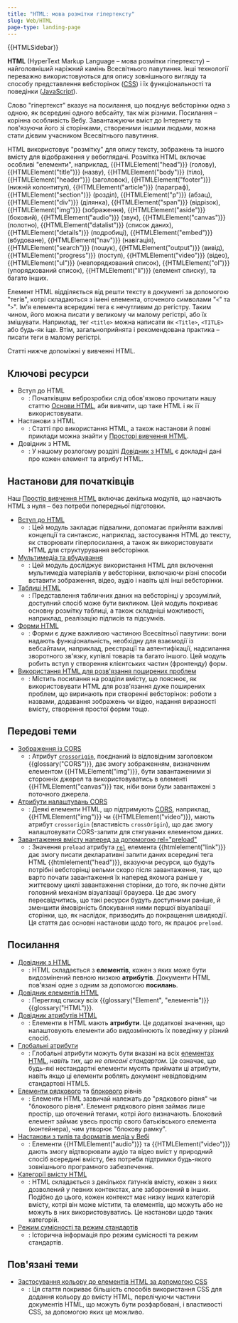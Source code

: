 ```yaml
---
title: "HTML: мова розмітки гіпертексту"
slug: Web/HTML
page-type: landing-page
---
```


{{HTMLSidebar}}

**HTML** (HyperText Markup Language – мова розмітки гіпертексту) – найголовніший наріжний камінь Всесвітнього павутиння. Інші технології переважно використовуються для опису зовнішнього вигляду та способу представлення вебсторінок ([CSS](/uk/docs/Web/CSS)) і їх функціональності та поведінки ([JavaScript](/uk/docs/Web/JavaScript)).

Слово "гіпертекст" вказує на посилання, що поєднує вебсторінки одна з одною, як всередині одного вебсайту, так між різними. Посилання – корінна особливість Вебу. Завантажуючи вміст до Інтернету та пов'язуючи його зі сторінками, створеними іншими людьми, можна стати дієвим учасником Всесвітнього павутиння.

HTML використовує "розмітку" для опису тексту, зображень та іншого вмісту для відображення у вебоглядачі. Розмітка HTML включає особливі "елементи", наприклад, {{HTMLElement("head")}} (голову), {{HTMLElement("title")}} (назву), {{HTMLElement("body")}} (тіло), {{HTMLElement("header")}} (заголовок), {{HTMLElement("footer")}}(нижній колонтитул), {{HTMLElement("article")}} (параграф), {{HTMLElement("section")}} (розділ), {{HTMLElement("p")}} (абзац), {{HTMLElement("div")}} (ділянка), {{HTMLElement("span")}} (відрізок), {{HTMLElement("img")}} (зображення), {{HTMLElement("aside")}} (боковий), {{HTMLElement("audio")}} (звук), {{HTMLElement("canvas")}} (полотно), {{HTMLElement("datalist")}} (список даних), {{HTMLElement("details")}} (подробиці), {{HTMLElement("embed")}} (вбудоване), {{HTMLElement("nav")}} (навігація), {{HTMLElement("search")}} (пошук), {{HTMLElement("output")}} (вивід), {{HTMLElement("progress")}} (поступ), {{HTMLElement("video")}} (відео), {{HTMLElement("ul")}} (невпорядкований список), {{HTMLElement("ol")}} (упорядкований список), {{HTMLElement("li")}} (елемент списку), та багато інших.

Елемент HTML відділяється від решти тексту в документі за допомогою "тегів", котрі складаються з імені елемента, оточеного символами "`<`" та "`>`". Ім'я елемента всередині тега є нечутливим до регістру. Таким чином, його можна писати у великому чи малому регістрі, або їх змішувати. Наприклад, тег `<title>` можна написати як `<Title>`, `<TITLE>` або будь-як іще. Втім, загальноприйнята і рекомендована практика – писати теги в малому регістрі.

Статті нижче допоміжні у вивченні HTML.

## Ключові ресурси

- Вступ до HTML
  - : Початківцям веброзробки слід обов'язково прочитати нашу статтю [Основи HTML](/uk/docs/Learn/Getting_started_with_the_web/HTML_basics), аби вивчити, що таке HTML і як її використовувати.
- Настанови з HTML
  - : Статті про використання HTML, а також настанови й повні приклади можна знайти у [Просторі вивчення HTML](/uk/docs/Learn/HTML).
- Довідник з HTML
  - : У нашому розлогому розділі [Довідник з HTML](/uk/docs/Web/HTML/Reference) є докладні дані про кожен елемент та атрибут HTML.

## Настанови для початківців

Наш [Простір вивчення HTML](/uk/docs/Learn/HTML) включає декілька модулів, що навчають HTML з нуля – без потреби попередньої підготовки.

- [Вступ до HTML](/uk/docs/Learn/HTML/Introduction_to_HTML)
  - : Цей модуль закладає підвалини, допомагає прийняти важливі концепції та синтаксис, наприклад, застосування HTML до тексту, як створювати гіперпосилання, а також як використовувати HTML для структурування вебсторінки.
- [Мультимедіа та вбудування](/uk/docs/Learn/HTML/Multimedia_and_embedding)
  - : Цей модуль досліджує використання HTML для включення мультимедіа матеріалів у вебсторінки, включаючи різні способи вставити зображення, відео, аудіо і навіть цілі інші вебсторінки.
- [Таблиці HTML](/uk/docs/Learn/HTML/Tables)
  - : Представлення табличних даних на вебсторінці у зрозумілий, доступний спосіб може бути викликом. Цей модуль покриває основну розмітку таблиці, а також складніші можливості, наприклад, реалізацію підписів та підсумків.
- [Форми HTML](/uk/docs/Learn/Forms)
  - : Форми є дуже важливою частиною Всесвітньої павутини: вони надають функціональність, необхідну для взаємодії із вебсайтами, наприклад, реєстрації та автентифікації, надсилання зворотного зв'язку, купівлі товарів та багато іншого. Цей модуль робить вступ у створення клієнтських частин (фронтенду) форм.
- [Використання HTML для розв'язання поширених проблем](/uk/docs/Learn/HTML/Howto)
  - : Містить посилання на розділи вмісту, що пояснює, як використовувати HTML для розв'язання дуже поширених проблем, що виринають при створенні вебсторінок: роботи з назвами, додавання зображень чи відео, надання виразності вмісту, створення простої форми тощо.

## Передові теми

- [Зображення із CORS](/uk/docs/Web/HTML/CORS_enabled_image)
  - : Атрибут [`crossorigin`](/uk/docs/Web/HTML/Element/img#crossorigin), поєднаний із відповідним заголовком {{glossary("CORS")}}, дає змогу зображенням, визначеним елементом {{HTMLElement("img")}}, бути завантаженими зі сторонніх джерел та використовуватись в елементі {{HTMLElement("canvas")}} так, ніби вони були завантажені з поточного джерела.
- [Атрибути налаштувань CORS](/uk/docs/Web/HTML/Attributes/crossorigin)
  - : Деякі елементи HTML, що підтримують [CORS](/uk/docs/Web/HTTP/CORS), наприклад, {{HTMLElement("img")}} чи {{HTMLElement("video")}}, мають атрибут `crossorigin` (властивість `crossOrigin`), що дає змогу налаштовувати CORS-запити для стягуваних елементом даних.
- [Завантаження вмісту наперед за допомогою rel="preload"](/uk/docs/Web/HTML/Attributes/rel/preload)
  - : Значення `preload` атрибута [`rel`](/uk/docs/Web/HTML/Element/link#rel) елемента {{htmlelement("link")}} дає змогу писати декларативні запити даних всередині тега HTML {{htmlelement("head")}}, вказуючи ресурси, що будуть потрібні вебсторінці вельми скоро після завантаження, так, що варто почати завантаження їх наперед якомога раніше у життєвому циклі завантаження сторінки, до того, як почне діяти головний механізм візуалізації браузера. Це дає змогу пересвідчитись, що такі ресурси будуть доступними раніше, й зменшити ймовірність блокування ними першої візуалізації сторінки, що, як наслідок, призводить до покращення швидкодії. Ця стаття дає основні настанови щодо того, як працює `preload`.

## Посилання

- [Довідник з HTML](/uk/docs/Web/HTML/Reference)
  - : HTML складається з **елементів**, кожен з яких може бути видозмінений певною низкою **атрибутів**. Документи HTML пов'язані одне з одним за допомогою **посилань**.
- [Довідник елементів HTML](/uk/docs/Web/HTML/Element)
  - : Перегляд списку всіх {{glossary("Element", "елементів")}} {{glossary("HTML")}}.
- [Довідник атрибутів HTML](/uk/docs/Web/HTML/Attributes)
  - : Елементи в HTML мають **атрибути**. Це додаткові значення, що налаштовують елементи або видозмінюють їх поведінку у різний спосіб.
- [Глобальні атрибути](/uk/docs/Web/HTML/Global_attributes)
  - : Глобальні атрибути можуть бути вказані на всіх [елементах HTML](/uk/docs/Web/HTML/Element), _навіть тих, що не описані стандартом_. Це означає, що будь-які нестандартні елементи мусять приймати ці атрибути, навіть якщо ці елементи роблять документ невідповідним стандартові HTML5.
- [Елементи рядкового](/uk/docs/Glossary/Inline-level_content) та [блокового](/uk/docs/Glossary/Block-level_content) рівнів
  - : Елементи HTML зазвичай належать до "рядкового рівня" чи "блокового рівня". Елемент рядкового рівня займає лише простір, що оточений тегами, котрі його визначають. Блоковий елемент займає увесь простір свого батьківського елемента (контейнера), чим утворює "блокову рамку".
- [Настанови з типів та форматів медіа у Вебі](/uk/docs/Web/Media/Formats)
  - : Елементи {{HTMLElement("audio")}} та {{HTMLElement("video")}} дають змогу відтворювати аудіо та відео вміст у природний спосіб всередині вмісту, без потреби підтримки будь-якого зовнішнього програмного забезпечення.
- [Категорії вмісту HTML](/uk/docs/Web/HTML/Content_categories)
  - : HTML складається з декількох ґатунків вмісту, кожен з яких дозволений у певних контекстах, але заборонений в інших. Подібно до цього, кожен контекст має низку інших категорій вмісту, котрі він може містити, та елементів, що можуть або не можуть в них використовуватись. Це настанови щодо таких категорій.
- [Режим сумісності та режим стандартів](/uk/docs/Web/HTML/Quirks_Mode_and_Standards_Mode)
  - : Історична інформація про режим сумісності та режим стандартів.

## Пов'язані теми

- [Застосування кольору до елементів HTML за допомогою CSS](/uk/docs/Web/CSS/CSS_colors/Applying_color)
  - : Ця стаття покриває більшість способів використання CSS для додання кольору до вмісту HTML, перелічуючи частини документів HTML, що можуть бути розфарбовані, і властивості CSS, за допомогою яких це можливо.
